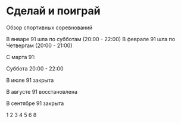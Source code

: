 # Сделай и поиграй

Обзор спортивных соревнований

В январе 91 шла по субботам (20:00 - 22:00)
В феврале 91 шла по Четвергам (20:00 - 21:00)

С марта 91:

Суббота 20:00 - 22:00

В июле 91 закрыта

В августе 91 восстановлена

В сентябре 91 закрыта

1 2 3 4 5 6 8
